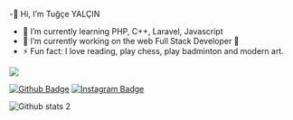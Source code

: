 -👋 Hi, I’m Tuğçe YALÇIN 
- 🌱 I’m currently learning PHP, C++, Laravel, Javascript 
- 🔭 I’m currently working on the web Full Stack Developer 🚀
- ⚡ Fun fact: I love reading, play chess, play badminton and modern art.

<img src="https://c.tenor.com/bQCHJwgCNuMAAAAM/kitten-cat.gif" width="auto">

<!---
tugce-yalcin/tugce-yalcin is a ✨ special ✨ repository because its `README.md` (this file) appears on your GitHub profile.
You can click the Preview link to take a look at your changes.
--->

[![Github Badge](https://img.shields.io/badge/-Github-000?style=quare&labelColor=000&logo=Github&logoColor=white&link=link)](https://github.com/tugce-yalcin) 
[![Instagram Badge](https://img.shields.io/badge/-LinkedIn-5463FF?style=flat-quare&labelColor=5463FF&logo=LinkedIn&logoColor=white&link=link)](https://www.linkedin.com/in/tu%C4%9F%C3%A7e-yal%C3%A7%C4%B1n-36438819a) 


![Github stats 2](https://github-readme-stats.vercel.app/api?username=tugce-yalcin&show_icons=true&theme=radical)



